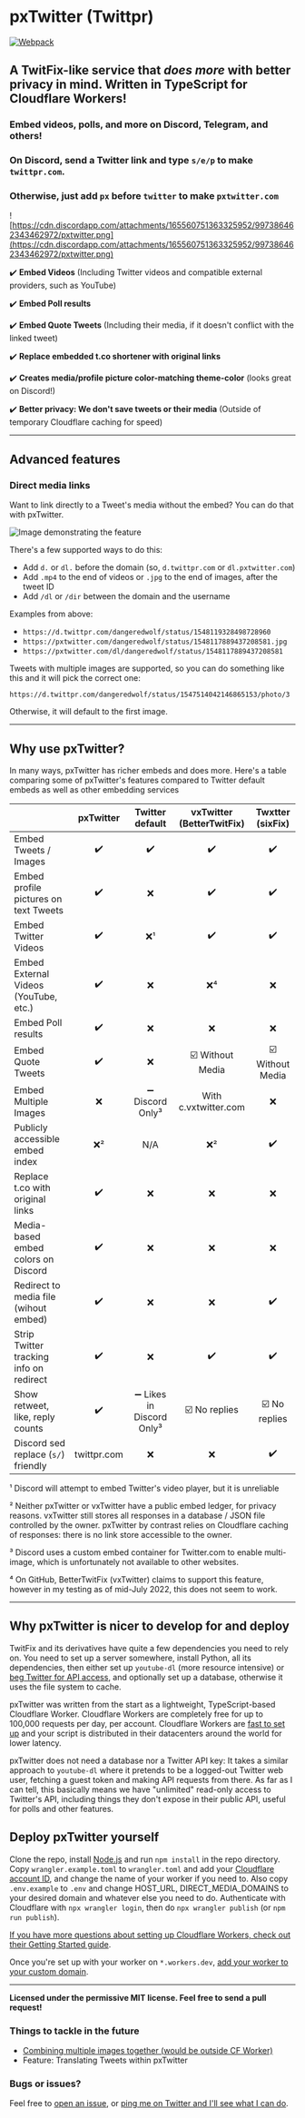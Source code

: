 # pxTwitter (Twittpr)

[![Webpack](https://github.com/dangeredwolf/pxtwitter/actions/workflows/webpack.yml/badge.svg)](https://github.com/dangeredwolf/pxtwitter/actions/workflows/webpack.yml)

## A TwitFix-like service that _does more_ with better privacy in mind. Written in TypeScript for Cloudflare Workers!

### Embed videos, polls, and more on Discord, Telegram, and others!

### On Discord, send a Twitter link and type `s/e/p` to make `twittpr.com`.

### Otherwise, just add `px` before `twitter` to make `pxtwitter.com`

![https://cdn.discordapp.com/attachments/165560751363325952/997386462343462972/pxtwitter.png](https://cdn.discordapp.com/attachments/165560751363325952/997386462343462972/pxtwitter.png)

:heavy_check_mark: **Embed Videos** (Including Twitter videos and compatible external providers, such as YouTube)

:heavy_check_mark: **Embed Poll results**

:heavy_check_mark: **Embed Quote Tweets** (Including their media, if it doesn't conflict with the linked tweet)

:heavy_check_mark: **Replace embedded t.co shortener with original links**

:heavy_check_mark: **Creates media/profile picture color-matching theme-color** (looks great on Discord!)

:heavy_check_mark: **Better privacy: We don't save tweets or their media** (Outside of temporary Cloudflare caching for speed)

---

## Advanced features

### Direct media links

Want to link directly to a Tweet's media without the embed? You can do that with pxTwitter.

![Image demonstrating the feature](https://pxtwitter.com/dangeredwolf/status/1548119328498728960.jpg)

There's a few supported ways to do this:

- Add `d.` or `dl.` before the domain (so, `d.twittpr.com` or `dl.pxtwitter.com`)
- Add `.mp4` to the end of videos or `.jpg` to the end of images, after the tweet ID
- Add `/dl` or `/dir` between the domain and the username

Examples from above:

- `https://d.twittpr.com/dangeredwolf/status/1548119328498728960`
- `https://pxtwitter.com/dangeredwolf/status/1548117889437208581.jpg`
- `https://pxtwitter.com/dl/dangeredwolf/status/1548117889437208581`

Tweets with multiple images are supported, so you can do something like this and it will pick the correct one:

`https://d.twittpr.com/dangeredwolf/status/1547514042146865153/photo/3`

Otherwise, it will default to the first image.

---

## Why use pxTwitter?

In many ways, pxTwitter has richer embeds and does more. Here's a table comparing some of pxTwitter's features compared to Twitter default embeds as well as other embedding services

|                                         |     pxTwitter      |              Twitter default              |       vxTwitter (BetterTwitFix)       |           Twxtter (sixFix)            |
| --------------------------------------- | :----------------: | :---------------------------------------: | :-----------------------------------: | :-----------------------------------: |
| Embed Tweets / Images                   | :heavy_check_mark: |            :heavy_check_mark:             |          :heavy_check_mark:           |          :heavy_check_mark:           |
| Embed profile pictures on text Tweets   | :heavy_check_mark: |                    :x:                    |          :heavy_check_mark:           |          :heavy_check_mark:           |
| Embed Twitter Videos                    | :heavy_check_mark: |                   :x:¹                    |          :heavy_check_mark:           |          :heavy_check_mark:           |
| Embed External Videos (YouTube, etc.)   | :heavy_check_mark: |                    :x:                    |                 :x:⁴                  |                  :x:                  |
| Embed Poll results                      | :heavy_check_mark: |                    :x:                    |                  :x:                  |                  :x:                  |
| Embed Quote Tweets                      | :heavy_check_mark: |                    :x:                    | :ballot_box_with_check: Without Media | :ballot_box_with_check: Without Media |
| Embed Multiple Images                   |        :x:         |     :heavy_minus_sign: Discord Only³      |         With c.vxtwitter.com          |                  :x:                  |
| Publicly accessible embed index         |        :x:²        |                    N/A                    |                 :x:²                  |          :heavy_check_mark:           |
| Replace t.co with original links        | :heavy_check_mark: |                    :x:                    |                  :x:                  |                  :x:                  |
| Media-based embed colors on Discord     | :heavy_check_mark: |                    :x:                    |                  :x:                  |                  :x:                  |
| Redirect to media file (wihout embed)   | :heavy_check_mark: |                    :x:                    |                  :x:                  |          :heavy_check_mark:           |
| Strip Twitter tracking info on redirect | :heavy_check_mark: |                    :x:                    |          :heavy_check_mark:           |          :heavy_check_mark:           |
| Show retweet, like, reply counts        | :heavy_check_mark: | :heavy_minus_sign: Likes in Discord Only³ |  :ballot_box_with_check: No replies   |  :ballot_box_with_check: No replies   |
| Discord sed replace (`s/`) friendly     |    twittpr.com     |                    :x:                    |                  :x:                  |          :heavy_check_mark:           |

¹ Discord will attempt to embed Twitter's video player, but it is unreliable

² Neither pxTwitter or vxTwitter have a public embed ledger, for privacy reasons. vxTwitter still stores all responses in a database / JSON file controlled by the owner. pxTwitter by contrast relies on Cloudflare caching of responses: there is no link store accessible to the owner.

³ Discord uses a custom embed container for Twitter.com to enable multi-image, which is unfortunately not available to other websites.

⁴ On GitHub, BetterTwitFix (vxTwitter) claims to support this feature, however in my testing as of mid-July 2022, this does not seem to work.

---

## Why pxTwitter is nicer to develop for and deploy

TwitFix and its derivatives have quite a few dependencies you need to rely on. You need to set up a server somewhere, install Python, all its dependencies, then either set up `youtube-dl` (more resource intensive) or [beg Twitter for API access](https://twitter.com/dangeredwolf/status/1438983606135832581), and optionally set up a database, otherwise it uses the file system to cache.

pxTwitter was written from the start as a lightweight, TypeScript-based Cloudflare Worker. Cloudflare Workers are completely free for up to 100,000 requests per day, per account. Cloudflare Workers are [fast to set up](https://developers.cloudflare.com/workers/get-started/guide/) and your script is distributed in their datacenters around the world for lower latency.

pxTwitter does not need a database nor a Twitter API key: It takes a similar approach to `youtube-dl` where it pretends to be a logged-out Twitter web user, fetching a guest token and making API requests from there. As far as I can tell, this basically means we have "unlimited" read-only access to Twitter's API, including things they don't expose in their public API, useful for polls and other features.

## Deploy pxTwitter yourself

Clone the repo, install [Node.js](https://nodejs.org/) and run `npm install` in the repo directory. Copy `wrangler.example.toml` to `wrangler.toml` and add your [Cloudflare account ID](https://developers.cloudflare.com/fundamentals/get-started/basic-tasks/find-account-and-zone-ids/), and change the name of your worker if you need to. Also copy `.env.example` to `.env` and change HOST_URL, DIRECT_MEDIA_DOMAINS to your desired domain and whatever else you need to do. Authenticate with Cloudflare with `npx wrangler login`, then do `npx wrangler publish` (or `npm run publish`).

[If you have more questions about setting up Cloudflare Workers, check out their Getting Started guide](https://developers.cloudflare.com/workers/get-started/guide/).

Once you're set up with your worker on `*.workers.dev`, [add your worker to your custom domain](https://developers.cloudflare.com/workers/platform/routing/custom-domains/).

---

**Licensed under the permissive MIT license. Feel free to send a pull request!**

### Things to tackle in the future

- [Combining multiple images together (would be outside CF Worker)](https://github.com/dangeredwolf/pxTwitter-Combinator)
- Feature: Translating Tweets within pxTwitter

### Bugs or issues?

Feel free to [open an issue](https://github.com/dangeredwolf/pxTwitter/issues), or [ping me on Twitter and I'll see what I can do](https://twitter.com/dangeredwolf).
